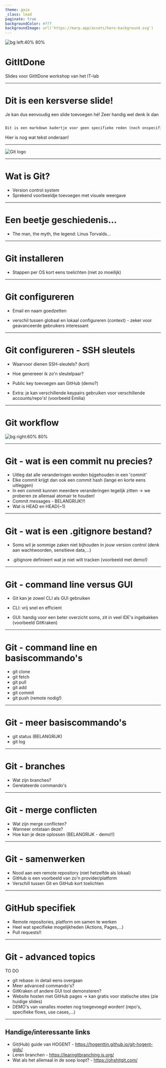 ```yaml
---
theme: gaia
_class: lead
paginate: true
backgroundColor: #fff
backgroundImage: url('https://marp.app/assets/hero-background.svg')
---
```


![bg left:40% 80%](./img/logo.png)

# **GitItDone**

Slides voor GitItDone workshop van het IT-lab

---

<!-- # How to write slides

Split pages by horizontal ruler (`---`). It's very simple! :satisfied:

```markdown
# Slide 1

foobar

---

# Slide 2

foobar
```

--- -->

# Dit is een kersverse slide!

Je kan dus eenvoudig een slide toevoegen hé! Zeer handig wel denk ik dan

```markdown

Dit is een markdown kadertje voor geen specifieke reden (noch onspecifieke reden...)

```

Hier is nog wat tekst onderaan!

---


![Git logo](./img/Git-Logo-2Color.png)

---


# Wat is Git?
- Version control system
- Sprekend voorbeeldje toevoegen met visuele weergave

---

# Een beetje geschiedenis...

- The man, the myth, the legend: Linus Torvalds...

---

# Git installeren

- Stappen per OS kort eens toelichten (niet zo moeilijk)
---

# Git configureren

- Email en naam goedzetten
  
- verschil tussen globaal en lokaal configureren (context) - zeker voor geavanceerde gebruikers interessant

---

# Git configureren - SSH sleutels

- Waarvoor dienen SSH-sleutels? (kort)
  
- Hoe genereeer ik zo'n sleutelpaar?

- Public key toevoegen aan GitHub (demo?)

- Extra: je kan verschillende keypairs gebruiken voor verschillende accounts/repo's! (voorbeeld Emilia)

---


# Git workflow

![bg right:60% 80%](./img/git-workflow.png)

<!-- - Veranderingen bijhouden en zo doen aan version control!
- Met remote: zelfde concept, maar collaboratief!
- Meerdere slides hiervan maken hoor! -->
<!-- IMG source: https://www.dezlearn.com/getting-started-with-git/ -->




---

# Git - wat is een commit nu precies?

- Uitleg dat alle veranderingen worden bijgehouden in een 'commit'
- Elke commit krijgt dan ook een commit hash (lange en korte eens uitleggen)
- In een commit kunnen meerdere veranderingen tegelijk zitten -> we proberen ze allemaal atomair te houden!
- Commit messages - BELANGRIJK!!!
- Wat is HEAD en HEAD(~1)

---

# Git - wat is een .gitignore bestand?

- Soms wil je sommige zaken niet bijhouden in jouw version control (denk aan wachtwoorden, sensitieve data,...) 

- .gitignore definieert wat je niet wilt tracken (voorbeeld met demo!)


---

# Git - command line versus GUI

- Git kan je zowel CLI als GUI gebruiken

- CLI: vrij snel en efficient

- GUI: handig voor een beter overzicht soms, zit in veel IDE's ingebakken (voorbeeld GitKraken)

---


# Git - command line en basiscommando's

- git clone
- git fetch
- git pull
- git add
- git commit 
- git push (remote nodig!)

---


# Git - meer basiscommando's

- git status (BELANGRIJK)
- git log

---


# Git - branches

- Wat zijn branches? 
- Gerelateerde commando's

---

# Git - merge conflicten

- Wat zijn merge conflicten? 
- Wanneer ontstaan deze?
- Hoe kan je deze oplossen (BELANGRIJK - demo!!)

---

# Git - samenwerken

- Nood aan een remote repository (niet hetzelfde als lokaal)
- GitHub is een voorbeeld van zo'n provider/platform
- Verschill tussen Git en GitHub kort toelichten


---

# GitHub specifiek

- Remote repositories, platform om samen te werken
- Heel wat specifieke mogelijkheden (Actions, Pages,...)
- Pull requests!!

---


# Git - advanced topics 

TO DO

- git rebase: in detail eens overgaan
- Meer advanced commando's?
- GitKraken of andere GUI tool demonsteren?
- Website hosten met GitHub pages -> kan gratis voor statische sites (zie huidige slides)
- DEMO's van vanalles moeten nog toegevoegd worden! (repo's, specifieke flows, use cases,...)

---

## Handige/interessante links

- Git(Hub) guide van HOGENT - https://hogenttin.github.io/git-hogent-gids/
- Leren branchen - https://learngitbranching.js.org/
- Wat als het allemaal in de soep loopt? - https://ohshitgit.com/ 